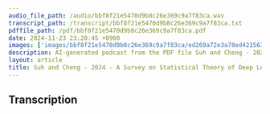 ```yaml
---
audio_file_path: /audio/bbf8f21e5470d9b8c26e369c9a7f83ca.wav
transcript_path: /transcript/bbf8f21e5470d9b8c26e369c9a7f83ca.txt
pdffile_path: /pdf/bbf8f21e5470d9b8c26e369c9a7f83ca.pdf
date: 2024-11-23 23:20:45 +0900
images: ['images/bbf8f21e5470d9b8c26e369c9a7f83ca/ed269a72e3a78ed4215633da22b078279f283ec8eb8a22ebbc2cf45caf9fbf44.jpg', 'images/bbf8f21e5470d9b8c26e369c9a7f83ca/b35e6e21406e5a27468eac7605652dbf68f624e8826d3f45516130bc6733b0bb.jpg', 'images/bbf8f21e5470d9b8c26e369c9a7f83ca/d26766b5d365d51bc1d40a39b6a364f3ad1a1650a250b419f43c2c93f5455ff1.jpg', 'images/bbf8f21e5470d9b8c26e369c9a7f83ca/0e60168913e64888444f5cb0c5748217859a48cf07710774a30412ce6fae7c79.jpg', 'images/bbf8f21e5470d9b8c26e369c9a7f83ca/2a2c196011184f29d74b0541d90b48e0586472d3f162e291d086657ffdfea7f7.jpg', 'images/bbf8f21e5470d9b8c26e369c9a7f83ca/1a9e9d44374919d82077f0c335173f69efef96786cefadd26b7573668e8cd0e9.jpg', 'images/bbf8f21e5470d9b8c26e369c9a7f83ca/dce21d992154c9f66c2a043ec62936a1d538481b1f68b0cb496888a2e010b428.jpg', 'images/bbf8f21e5470d9b8c26e369c9a7f83ca/5995ade269777d735b1d77c6ec5797e7519121ce6846fc8a6d759c989bb9e41b.jpg']
description: AI-generated podcast from the PDF file Suh and Cheng - 2024 - A Survey on Statistical Theory of Deep Learning A_JP / bbf8f21e5470d9b8c26e369c9a7f83ca
layout: article
title: Suh and Cheng - 2024 - A Survey on Statistical Theory of Deep Learning A_JP
---
```


## Transcription





